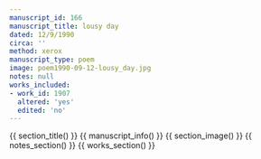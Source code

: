 ```yaml
---
manuscript_id: 166
manuscript_title: lousy day
dated: 12/9/1990
circa: ''
method: xerox
manuscript_type: poem
image: poem1990-09-12-lousy_day.jpg
notes: null
works_included:
- work_id: 1907
  altered: 'yes'
  edited: 'no'
---
```


{{ section_title() }}
{{ manuscript_info() }}
{{ section_image() }}
{{ notes_section() }}
{{ works_section() }}
